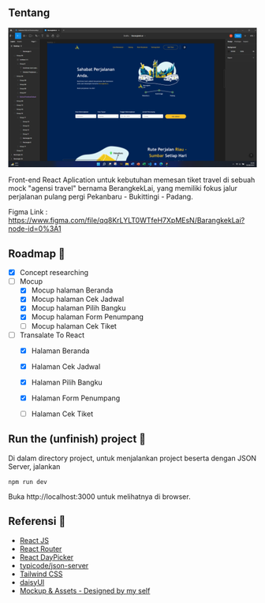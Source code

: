 ## Tentang

![Screenshot of the running project](https://raw.githubusercontent.com/hilmiha/barangkekLai/master/src/assets/dev/sc_dev.png)

Front-end React Aplication untuk kebutuhan memesan tiket travel di sebuah mock "agensi travel" bernama BerangkekLai, yang memiliki fokus jalur perjalanan pulang pergi Pekanbaru - Bukittingi - Padang.

Figma Link : https://www.figma.com/file/qq8KrLYLT0WTfeH7XpMEsN/BarangkekLai?node-id=0%3A1

## Roadmap 🚧
- [x] Concept researching
- [ ] Mocup
  - [x] Mocup halaman Beranda 
  - [x] Mocup halaman Cek Jadwal
  - [x] Mocup halaman Pilih Bangku
  - [x] Mocup halaman Form Penumpang
  - [ ] Mocup halaman Cek Tiket
- [ ] Transalate To React
  - [x] Halaman Beranda 
  - [x] Halaman Cek Jadwal
  - [x] Halaman Pilih Bangku
  - [x] Halaman Form Penumpang
  - [ ] Halaman Cek Tiket



## Run the (unfinish) project 🚀

Di dalam directory project, untuk menjalankan project beserta dengan JSON Server, jalankan

    npm run dev

Buka http://localhost:3000 untuk melihatnya di browser.

## Referensi 📑

- [React JS](https://reactjs.org/)
- [React Router](https://reactrouter.com/en/main)
- [React DayPicker](https://react-day-picker.js.org/)
- [typicode/json-server](https://github.com/typicode/json-server)
- [Tailwind CSS](https://tailwindcss.com/)
- [daisyUI](https://daisyui.com/)
- [Mockup & Assets - Designed by my self](https://www.figma.com/file/qq8KrLYLT0WTfeH7XpMEsN/BarangkekLai?node-id=0%3A1)
